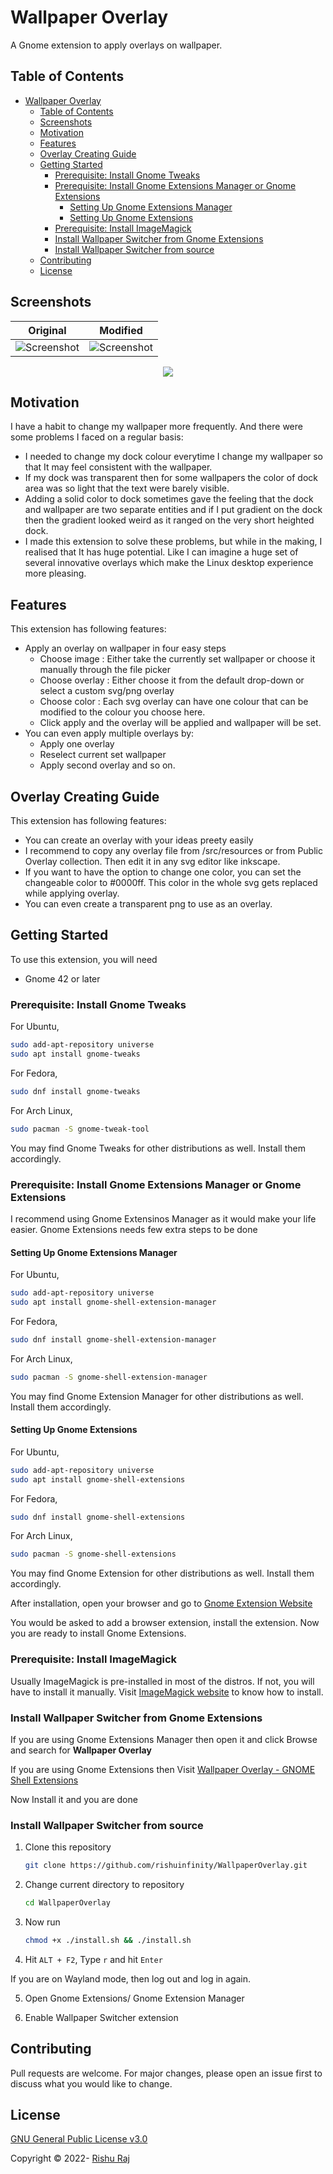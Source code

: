 # Wallpaper Overlay

A Gnome extension to apply overlays on wallpaper.

## Table of Contents

- [Wallpaper Overlay](#wallpaper-overlay)
  - [Table of Contents](#table-of-contents)
  - [Screenshots](#screenshots)
  - [Motivation](#motivation)
  - [Features](#features)
  - [Overlay Creating Guide](#overlay-creating-guide)
  - [Getting Started](#getting-started)
    - [Prerequisite: Install Gnome Tweaks](#prerequisite-install-gnome-tweaks)
    - [Prerequisite: Install Gnome Extensions Manager or Gnome Extensions](#prerequisite-install-gnome-extensions-manager-or-gnome-extensions)
      - [Setting Up Gnome Extensions Manager](#setting-up-gnome-extensions-manager)
      - [Setting Up Gnome Extensions](#setting-up-gnome-extensions)
    - [Prerequisite: Install ImageMagick](#prerequisite-install-imagemagick)
    - [Install Wallpaper Switcher from Gnome Extensions](#install-wallpaper-switcher-from-gnome-extensions)
    - [Install Wallpaper Switcher from source](#install-wallpaper-switcher-from-source)
  - [Contributing](#contributing)
  - [License](#license)
  <!-- - [Thanks to](#thanks-to) -->

## Screenshots

Original                   |  Modified
:-------------------------:|:-------------------------:
![Screenshot](screenshots/1.png)  |  ![Screenshot](screenshots/2.png)

<p align="center">
  <img src="screenshots/3.png" />
</p>

<!-- ![Screenshot](screenshots/3.png) -->


<!-- ## Updates

The new release packs the following new features.
* Better implemented code. -->

## Motivation

I have a habit to change my wallpaper more frequently. And there were some problems I faced on a regular basis:

- I needed to change my dock colour everytime I change my wallpaper so that It may feel consistent with the wallpaper.
- If my dock was transparent then for some wallpapers the color of dock area was so light that the text were barely visible.
- Adding a solid color to dock sometimes gave the feeling that the dock and wallpaper are two separate entities and if I put gradient on the dock then the gradient looked weird as it ranged on the very short heighted dock.
- I made this extension to solve these problems, but while in the making, I realised that It has huge potential. Like I can imagine a huge set of several innovative overlays which make the Linux desktop experience more pleasing.

## Features

This extension has following features:

- Apply an overlay on wallpaper in four easy steps
  - Choose image : Either take the currently set wallpaper or choose it manually through the file picker
  - Choose overlay : Either choose it from the default drop-down or select a custom svg/png overlay
  - Choose color : Each svg overlay can have one colour that can be modified to the colour you choose here.
  - Click apply and the overlay will be applied and wallpaper will be set.
- You can even apply multiple overlays by:
  - Apply one overlay
  - Reselect current set wallpaper
  - Apply second overlay and so on.

## Overlay Creating Guide

This extension has following features:

- You can create an overlay with your ideas preety easily
- I recommend to copy any overlay file from /src/resources or from Public Overlay collection. Then edit it in any svg editor like inkscape.
- If you want to have the option to change one color, you can set the changeable color to #0000ff. This color in the whole svg gets replaced while applying overlay.
- You can even create a transparent png to use as an overlay.

## Getting Started

To use this extension, you will need

- Gnome 42 or later

### Prerequisite: Install Gnome Tweaks

For Ubuntu,

```bash
sudo add-apt-repository universe
sudo apt install gnome-tweaks
```

For Fedora,

```bash
sudo dnf install gnome-tweaks
```

For Arch Linux,

```bash
sudo pacman -S gnome-tweak-tool
```

You may find Gnome Tweaks for other distributions as well. Install them accordingly.

### Prerequisite: Install Gnome Extensions Manager or Gnome Extensions

I recommend using Gnome Extensinos Manager as it would make your life easier. Gnome Extensions needs few extra steps to be done

#### Setting Up Gnome Extensions Manager

For Ubuntu,

```bash
sudo add-apt-repository universe
sudo apt install gnome-shell-extension-manager
```

For Fedora,

```bash
sudo dnf install gnome-shell-extension-manager
```

For Arch Linux,

```bash
sudo pacman -S gnome-shell-extension-manager
```

You may find Gnome Extension Manager for other distributions as well. Install them accordingly.

#### Setting Up Gnome Extensions

For Ubuntu,

```bash
sudo add-apt-repository universe
sudo apt install gnome-shell-extensions
```

For Fedora,

```bash
sudo dnf install gnome-shell-extensions
```

For Arch Linux,

```bash
sudo pacman -S gnome-shell-extensions
```

You may find Gnome Extension for other distributions as well. Install them accordingly.

After installation, open your browser and go to [Gnome Extension Website](https://extensions.gnome.org)

You would be asked to add a browser extension, install the extension. Now you are ready to install Gnome Extensions.

### Prerequisite: Install ImageMagick

Usually ImageMagick is pre-installed in most of the distros. If not, you will have to install it manually. Visit [ImageMagick website](https://imagemagick.org/script/download.php) to know how to install.

### Install Wallpaper Switcher from Gnome Extensions

If you are using Gnome Extensions Manager then open it and click Browse and search for <b>Wallpaper Overlay</b>

If you are using Gnome Extensions then Visit [Wallpaper Overlay - GNOME Shell Extensions](https://extensions.gnome.org/extension/4585/wallpaper-switcher/)

Now Install it and you are done

### Install Wallpaper Switcher from source

1. Clone this repository

   ```bash
   git clone https://github.com/rishuinfinity/WallpaperOverlay.git
   ```

2. Change current directory to repository

   ```bash
   cd WallpaperOverlay
   ```

3. Now run

   ```bash
   chmod +x ./install.sh && ./install.sh
   ```

4. Hit `ALT + F2`, Type `r` and hit `Enter`

  If you are on Wayland mode, then log out and log in again.
  
5. Open Gnome Extensions/ Gnome Extension Manager

6. Enable Wallpaper Switcher extension

## Contributing

Pull requests are welcome. For major changes, please open an issue first to discuss what you would like to change.

<!-- ## Thanks to

- This project is modified from [Internet Speed Meter](https://github.com/AlShakib/InternetSpeedMeter) by [Al Shakib](https://alshakib.dev) -->

## License

[GNU General Public License v3.0](LICENSE)

Copyright © 2022- [Rishu Raj](https://github.com/rishuinfinity)
